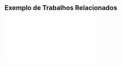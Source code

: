 
<h2> Exemplo de Trabalhos Relacionados </h2>

<p align="justify">
  <embed src="TrabalhosRelacionadosExemplo.pdf">
</p>
